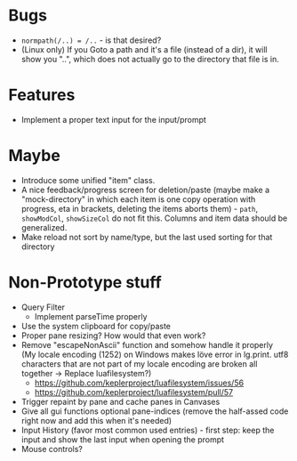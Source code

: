 # Bugs
* `normpath(/..) = /..` - is that desired?
* (Linux only) If you Goto a path and it's a file (instead of a dir), it will show you "..", which does not actually go to the directory that file is in.

# Features
* Implement a proper text input for the input/prompt

# Maybe
* Introduce some unified "item" class.
* A nice feedback/progress screen for deletion/paste (maybe make a "mock-directory" in which each item is one copy operation with progress, eta in brackets, deleting the items aborts them) - `path`, `showModCol`, `showSizeCol` do not fit this. Columns and item data should be generalized.
* Make reload not sort by name/type, but the last used sorting for that directory

# Non-Prototype stuff
* Query Filter
    - Implement parseTime properly
* Use the system clipboard for copy/paste
* Proper pane resizing? How would that even work?
* Remove "escapeNonAscii" function and somehow handle it properly (My locale encoding (1252) on Windows makes löve error in lg.print. utf8 characters that are not part of my locale encoding are broken all together -> Replace luafilesystem?)
    - https://github.com/keplerproject/luafilesystem/issues/56
    - https://github.com/keplerproject/luafilesystem/pull/57
* Trigger repaint by pane and cache panes in Canvases
* Give all gui functions optional pane-indices (remove the half-assed code right now and add this when it's needed)
* Input History (favor most common used entries) - first step: keep the input and show the last input when opening the prompt
* Mouse controls?
